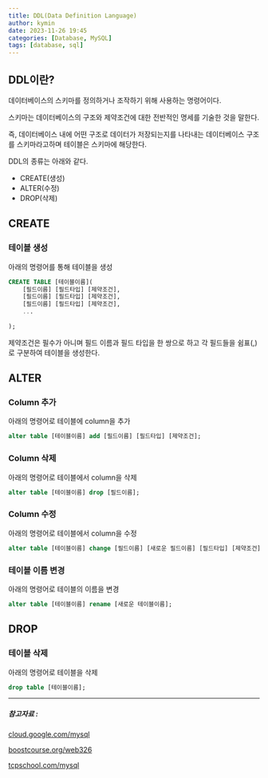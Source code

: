 ```yaml
---
title: DDL(Data Definition Language)
author: kymin
date: 2023-11-26 19:45
categories: [Database, MySQL]
tags: [database, sql]
---
```


## DDL이란?

데이터베이스의 스키마를 정의하거나 조작하기 위해 사용하는 명령어이다.

스키마는 데이터베이스의 구조와 제약조건에 대한 전반적인 명세를 기술한 것을 말한다.

즉, 데이터베이스 내에 어떤 구조로 데이터가 저장되는지를 나타내는 데이터베이스 구조를 스키마라고하며 테이블은 스키마에 해당한다.

DDL의 종류는 아래와 같다.

- CREATE(생성)
- ALTER(수정)
- DROP(삭제)

## CREATE

### 테이블 생성

아래의 명령어를 통해 테이블을 생성

```sql
CREATE TABLE [테이블이름](
	[필드이름] [필드타입] [제약조건],
	[필드이름] [필드타입] [제약조건],
	[필드이름] [필드타입] [제약조건],
	...
	
);
```

제약조건은 필수가 아니며 필드 이름과 필드 타입을 한 쌍으로 하고 각 필드들을 쉼표(,)로 구분하여 테이블을 생성한다.

## ALTER

### Column 추가

아래의 명령어로 테이블에 column을 추가

```sql
alter table [테이블이름] add [필드이름] [필드타입] [제약조건];
```

### Column 삭제

아래의 명령어로 테이블에서 column을 삭제

```sql
alter table [테이블이름] drop [필드이름];
```

### Column 수정

아래의 명령어로 테이블에서 column을 수정

```sql
alter table [테이블이름] change [필드이름] [새로운 필드이름] [필드타입] [제약조건];
```

### 테이블 이름 변경

아래의 명령어로 테이블의 이름을 변경

```sql
alter table [테이블이름] rename [새로운 테이블이름];
```

## DROP

### 테이블 삭제

아래의 명령어로 테이블을 삭제

```sql
drop table [테이블이름];
```



-----

##### 참고자료 : 

[cloud.google.com/mysql](https://cloud.google.com/mysql?hl=ko)

[boostcourse.org/web326](https://www.boostcourse.org/web326/)

[tcpschool.com/mysql](https://tcpschool.com/mysql/mysql_basic_create)
